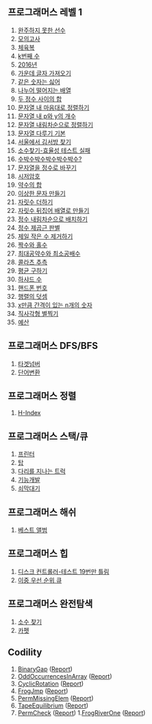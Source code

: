 ## 프로그래머스 레벨 1

1. [완주하지 못한 선수](https://gist.github.com/pdvonzoo/e8969ef8362d7944d276a118f7cb2d69)
1. [모의고사](https://gist.github.com/pdvonzoo/95f67d3c2c98f961dcb1e5ca1baf089d)
1. [체육복](https://gist.github.com/pdvonzoo/3429c14e204efbd33d83fd3276978fc8)
1. [k번째 수](https://gist.github.com/pdvonzoo/e330fc7420a2fb88eca991e69f2aeda3)
1. [2016년](https://gist.github.com/pdvonzoo/0d7f3385f185969d59cc8bc1d7dfe5f4)
1. [가운데 글자 가져오기](https://gist.github.com/pdvonzoo/3063124326560e239653c8e3f74e1a2b)
1. [같은 숫자는 싫어](https://gist.github.com/pdvonzoo/28b7b54e0f485cad53549fb9c886337c)
1. [나누어 떨어지는 배열](https://gist.github.com/pdvonzoo/c604a305c0e9573aadaaea466acc02e8)
1. [두 정수 사이의 합](https://gist.github.com/pdvonzoo/2b248be0945baf573456343fd7f73470)
1. [문자열 내 마음대로 정렬하기](https://gist.github.com/pdvonzoo/e2c5d314e7ff6fb584cb87c3e2e02635)
1. [문자열 내 p와 y의 개수](https://gist.github.com/pdvonzoo/f6120a18bcc5aa7c9df983a0639a2ac4)
1. [문자열 내림차순으로 정렬하기](https://gist.github.com/pdvonzoo/c854b1b47c1e4d2575d0616f743dc49b)
1. [문자열 다루기 기본](https://gist.github.com/pdvonzoo/b0090d66f814c008db350e9d30225d5b)
1. [서울에서 김서방 찾기](https://gist.github.com/pdvonzoo/94094d438890597921de6fe360af0044)
1. [소수찾기-효율성 테스트 실패](https://gist.github.com/pdvonzoo/5bf63de18e2e83cf2812e74fd5bd4b30)
1. [수박수박수박수박수박수?](https://gist.github.com/pdvonzoo/019a1f88c0c0ef00dad6aec10cf4fee7)
1. [문자열을 정수로 바꾸기](https://gist.github.com/pdvonzoo/6f54980cd4a87da1da3f6209b077415e)
1. [시저암호](https://gist.github.com/pdvonzoo/7614bd0af5f6a02317c4d6f09410368e)
1. [약수의 합](https://gist.github.com/pdvonzoo/a9b2e9b389f7439eb62990ce7020bc73)
1. [이상한 문자 만들기](https://gist.github.com/pdvonzoo/dff0af3bfc3ab615a925f2e906ebc83d)
1. [자릿수 더하기](https://gist.github.com/pdvonzoo/db95fdf55c5666ac6cd55259099222c0)
1. [자릿수 뒤집어 배열로 만들기](https://gist.github.com/pdvonzoo/1fa4ad9edb025a83b67bcdfc8187bf6e)
1. [정수 내림차순으로 배치하기](https://gist.github.com/pdvonzoo/b982e2a90c9edf2790ddb295a2986b55)
1. [정수 제곱근 판별](https://gist.github.com/pdvonzoo/28f9a44d8e02aef325a8eac0264db73d)
1. [제일 작은 수 제거하기](https://gist.github.com/pdvonzoo/52a964286428e5636a8516d9758452c9)
1. [짝수와 홀수](https://gist.github.com/pdvonzoo/1d23dd7ffdd276df24607131191b2095)
1. [최대공약수와 최소공배수](https://gist.github.com/pdvonzoo/dee914f9205cb60436a347c5c135cae3)
1. [콜라츠 추측](https://gist.github.com/pdvonzoo/195b4692498181cb8e0f1deffdd0f08a)
1. [평균 구하기](https://gist.github.com/pdvonzoo/bab12ecbc9b0e853ef31daa2e5bfc21c)
1. [하샤드 수](https://gist.github.com/pdvonzoo/4931640161f57f8ffaaa4c1f4000acba)
1. [핸드폰 번호 ](https://gist.github.com/pdvonzoo/a95e6fd4d0cebcdd49a60dce0b61e346)
1. [행렬의 덧셈](https://gist.github.com/pdvonzoo/e4cbf06590d5273ce3e6d47acc3c95db)
1. [x만큼 간격이 있는 n개의 숫자](https://gist.github.com/pdvonzoo/ab22a93f8a3dfc7ce85fc3d0bdbc2154)
1. [직사각형 별찍기](https://gist.github.com/pdvonzoo/864ab7513bb5c65c1c2fe5ec5e53df89)
1. [예산](https://gist.github.com/pdvonzoo/680f09ccf30c76d1de9f96f17ee62fcd)

## 프로그래머스 DFS/BFS

1. [타겟넘버](https://gist.github.com/pdvonzoo/a2d2d520cc461c6f14f08649e54f9314)
1. [단어변환](https://gist.github.com/pdvonzoo/7822476d39afe228b4acf1febb099c00)

## 프로그래머스 정렬

1. [H-Index](https://gist.github.com/pdvonzoo/cf1b2a3a2a658978b7d2c345e1aa5bb7)

## 프로그래머스 스택/큐

1. [프린터](https://gist.github.com/pdvonzoo/f0a65f7773ff022bfee34ccaf98ff919)
1. [탑](https://gist.github.com/pdvonzoo/f49b26c0699cdc61fe6cb9be8873212b)
1. [다리를 지나는 트럭](https://gist.github.com/pdvonzoo/9b67b833f2e640e634f0a33781928258)
1. [기능개발](https://gist.github.com/pdvonzoo/ed471f90de51c1bea1f889979a03e838)
1. [쇠막대기](https://gist.github.com/pdvonzoo/6816e38eb6d7f71b89ba82e2b6105809)

## 프로그래머스 해쉬

1. [베스트 앨범](https://gist.github.com/pdvonzoo/b8798f27d580468d83718f2615093227)

## 프로그래머스 힙

1. [디스크 컨트롤러-테스트 19번만 틀림](https://gist.github.com/pdvonzoo/7bb61faa483cbb21eb040cfa423073f0)
1. [이중 우선 순위 큐](https://gist.github.com/pdvonzoo/5b62c5bbbd70c50aeb9394d7c1ca9cc4)

## 프로그래머스 완전탐색

1. [소수 찾기](https://gist.github.com/pdvonzoo/05036f9204aa902bfac44897cae6db27)
1. [카펫](https://gist.github.com/pdvonzoo/ec41ee231079758f1487d67912bddf04)

## Codility

1. [BinaryGap](https://gist.github.com/pdvonzoo/9536ad1f0a8b30691325b7628b1e5fa3) ([Report](https://app.codility.com/demo/results/trainingK4ETQG-BKC/))
1. [OddOccurrencesInArray](https://gist.github.com/pdvonzoo/bc56b72a7d7c2f3b181f4dd8f40c9754) ([Report](https://app.codility.com/demo/results/trainingT4TBWZ-M7A/))
1. [CyclicRotation](https://gist.github.com/pdvonzoo/62126d7c7ae627f8843ca446b982dcec) ([Report](https://app.codility.com/demo/results/trainingJ9GTEZ-JK2/))
1. [FrogJmp](https://gist.github.com/pdvonzoo/3f0de3a97f4aeeeda673fb63003c8441) ([Report](https://app.codility.com/demo/results/trainingDFWNGR-JZ9/))
1. [PermMissingElem](https://gist.github.com/pdvonzoo/d79d2e7a91df23228070a6a6d78eee75) ([Report](https://app.codility.com/demo/results/trainingQH6YD6-KHH/))
1. [TapeEquilibrium](https://gist.github.com/pdvonzoo/4ebdcf7fc957f6369c723fa0963720b4) ([Report](https://app.codility.com/demo/results/trainingGJYA54-3KF/))
1. [PermCheck](https://gist.github.com/pdvonzoo/f0d84ab9589b7e9570326b5ac01804a4) ([Report](https://app.codility.com/demo/results/training6YCCZX-95Z/))
1.[FrogRiverOne](https://gist.github.com/pdvonzoo/64a2f19cdfc052d1de00104baae4056e) ([Report](https://app.codility.com/demo/results/training28RK9M-MGX/))
